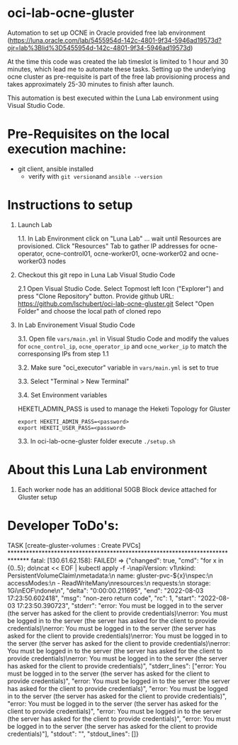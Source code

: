 # oci-lab-ocne-gluster
Automation to set up OCNE in Oracle provided free lab environment (https://luna.oracle.com/lab/5455954d-142c-4801-9f34-5946ad19573d?ojr=lab%3Blid%3D5455954d-142c-4801-9f34-5946ad19573d)

At the time this code was created the lab timeslot is limited to 1 hour and 30 minutes, which lead me to automate these tasks.
Setting up the underlying ocne cluster as pre-requisite is part of the free lab provisioning process and takes approximately 25-30 minutes to finish after launch.

This automation is best executed within the Luna Lab environment using Visual Studio Code.

# Pre-Requisites on the local execution machine:
- git client, ansible installed
    - verify with ```git version```and ```ansible --version```

# Instructions to setup

1. Launch Lab

    1.1. In Lab Environment click on "Luna Lab" ... wait until Resources are provisioned. Click "Resources" Tab to gather IP addresses for ocne-operator, ocne-control01, ocne-worker01, ocne-worker02 and ocne-worker03 nodes

2. Checkout this git repo in Luna Lab Visual Studio Code

    2.1 Open Visual Studio Code. Select Topmost left Icon ("Explorer") and press "Clone Repository" button.
    Provide github URL: https://github.com/lschubert/oci-lab-ocne-gluster.git
    Select "Open Folder" and choose the local path of cloned repo

3. In Lab Environement Visual Studio Code

    3.1. Open file ```vars/main.yml``` in Visual Studio Code and modify the values for ```ocne_control_ip```, ```ocne_operator_ip``` and ```ocne_worker_ip``` to match the corresponsing IPs from step 1.1

    3.2. Make sure "oci_executor" variable in ```vars/main.yml``` is set to true 

    3.3. Select "Terminal > New Terminal"
    
    3.4. Set Environment variables

    HEKETI_ADMIN_PASS is used to manage the Heketi Topology for Gluster
    ```
    export HEKETI_ADMIN_PASS=<password>
    export HEKETI_USER_PASS=<password>
    ```

    3.3. In oci-lab-ocne-gluster folder execute ```./setup.sh```

# About this Luna Lab environment

1. Each worker node has an additional 50GB Block device attached for Gluster setup

# Developer ToDo's:
TASK [create-gluster-volumes : Create PVCs] ******************************************************************************
fatal: [130.61.62.158]: FAILED! => {"changed": true, "cmd": "for x in {0..5}; do\ncat << EOF | kubectl apply -f -\napiVersion: v1\nkind: PersistentVolumeClaim\nmetadata:\n  name: gluster-pvc-${x}\nspec:\n  accessModes:\n  - ReadWriteMany\nresources:\n  requests:\n    storage: 1Gi\nEOF\ndone\n", "delta": "0:00:00.211695", "end": "2022-08-03 17:23:50.602418", "msg": "non-zero return code", "rc": 1, "start": "2022-08-03 17:23:50.390723", "stderr": "error: You must be logged in to the server (the server has asked for the client to provide credentials)\nerror: You must be logged in to the server (the server has asked for the client to provide credentials)\nerror: You must be logged in to the server (the server has asked for the client to provide credentials)\nerror: You must be logged in to the server (the server has asked for the client to provide credentials)\nerror: You must be logged in to the server (the server has asked for the client to provide credentials)\nerror: You must be logged in to the server (the server has asked for the client to provide credentials)", "stderr_lines": ["error: You must be logged in to the server (the server has asked for the client to provide credentials)", "error: You must be logged in to the server (the server has asked for the client to provide credentials)", "error: You must be logged in to the server (the server has asked for the client to provide credentials)", "error: You must be logged in to the server (the server has asked for the client to provide credentials)", "error: You must be logged in to the server (the server has asked for the client to provide credentials)", "error: You must be logged in to the server (the server has asked for the client to provide credentials)"], "stdout": "", "stdout_lines": []}

